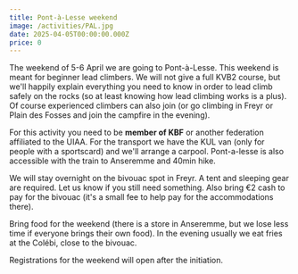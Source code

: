 ```yaml
---
title: Pont-à-Lesse weekend
image: /activities/PAL.jpg
date: 2025-04-05T00:00:00.000Z
price: 0
---
```


The weekend of 5-6 April we are going to Pont-à-Lesse. This weekend is meant for beginner lead climbers. We will not give a full KVB2 course, but we'll happily explain everything you need to know in order to lead climb safely on the rocks (so at least knowing how lead climbing works is a plus). Of course experienced climbers can also join (or go climbing in Freyr or Plain des Fosses and join the campfire in the evening).

For this activity you need to be **member of KBF** or another federation affiliated to the UIAA. For the transport we have the KUL van (only for people with a sportscard) and we'll arrange a carpool. Pont-a-lesse is also accessible with the train to Anseremme and 40min hike.

We will stay overnight on the bivouac spot in Freyr. A tent and sleeping gear are required. Let us know if you still need something. Also bring €2 cash to pay for the bivouac (it's a small fee to help pay for the accommodations there).

Bring food for the weekend (there is a store in Anseremme, but we lose less time if everyone brings their own food). In the evening usually we eat fries at the Colébi, close to the bivouac.

Registrations for the weekend will open after the initiation.
